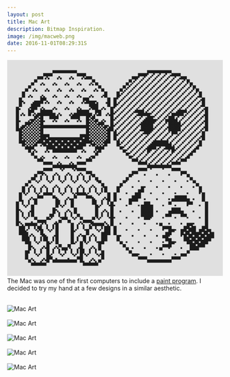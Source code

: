 ```yaml
---
layout: post
title: Mac Art
description: Bitmap Inspiration.
image: /img/macweb.png
date: 2016-11-01T08:29:31S 
---
```


<img class="col one left" src="/img/mac-icon.png
">
The Mac was one of the first computers to include a [paint program](http://www.macpaint.org/). I decided to try my hand at a few designs in a similar aesthetic. 
<div class="col three caption">
&nbsp;
</div>
<div class="img_full"> 
	<img src="{{ site.baseurl }}/img/mac-images_0004_Layer-11-copy-4.png" alt="Mac Art" title="Mac Art"/>
    <br>
    <br>
    <img src="{{ site.baseurl }}/img/mac-images_0003_Layer-11-copy-3.png" alt="Mac Art" title="Mac Art"/>
    <br>
    <br>
    <img src="{{ site.baseurl }}/img/mac-images_0002_Layer-11-copy-2.png" alt="Mac Art" title="Mac Art"/>
    <br>
    <br>
    <img src="{{ site.baseurl }}/img/mac-images_0001_Layer-11-copy-5.png" alt="Mac Art" title="Mac Art">
    <br>
    <br>
    <img src="{{ site.baseurl }}/img/mac-images_0000_Layer-11-copy-6.png" alt="Mac Art" title="Mac Art"/>
 
 </div>